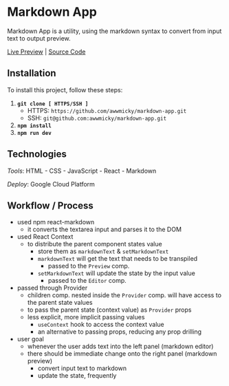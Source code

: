 # Markdown App

Markdown App is a utility, using the markdown syntax to convert from input text to output preview.

[Live Preview](https://the-markdown-app.appspot.com/) |
[Source Code](./src)

## Installation
To install this project, follow these steps:

1. **`git clone [ HTTPS/SSH ]`**
    - HTTPS: `https://github.com/awwmicky/markdown-app.git`
    - SSH: `git@github.com:awwmicky/markdown-app.git`
2. **`npm install`**
3. **`npm run dev`**

## Technologies

_Tools_: HTML - CSS - JavaScript - React - Markdown

_Deploy_: Google Cloud Platform

## Workflow / Process

- used npm react-markdown 
    - it converts the textarea input and parses it to the DOM
- used React Context 
    - to distribute the parent component states value
        - store them as `markdownText` & `setMarkdownText`
        - `markdownText` will get the text that needs to be transpiled
            - passed to the `Preview` comp.
        - `setMarkdownText` will update the state by the input value
            - passed to the `Editor` comp.
- passed through Provider
    - children comp. nested inside the `Provider` comp. will have access to the parent state values
    - to pass the parent state (context value) as `Provider` props
    - less explicit, more implicit passing values
        - `useContext` hook to access the context value
        - an alternative to passing props, reducing any prop drilling
- user goal
    - whenever the user adds text into the left panel (markdown editor) 
    - there should be immediate change onto the right panel (markdown preview)
        - convert input text to markdown
        - update the state, frequently